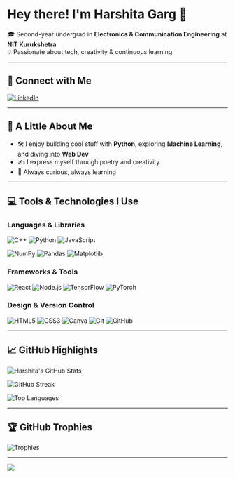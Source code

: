 # Hey there! I'm Harshita Garg 👋  
🎓 Second-year undergrad in **Electronics & Communication Engineering** at **NIT Kurukshetra**  
💡 Passionate about tech, creativity & continuous learning  

---

## 🔗 Connect with Me
[![LinkedIn](https://img.shields.io/badge/LinkedIn-%230077B5.svg?logo=linkedin&logoColor=white)](https://linkedin.com/in/harshita-garg-956565261)

---

## 🧠 A Little About Me
- 🛠️ I enjoy building cool stuff with **Python**, exploring **Machine Learning**, and diving into **Web Dev**
- ✍️ I express myself through poetry and creativity
- 🌿 Always curious, always learning

---

## 💻 Tools & Technologies I Use
### Languages & Libraries  
![C++](https://img.shields.io/badge/c++-00599C.svg?style=for-the-badge&logo=c%2B%2B&logoColor=white)
![Python](https://img.shields.io/badge/python-3670A0?style=for-the-badge&logo=python&logoColor=ffdd54)
![JavaScript](https://img.shields.io/badge/javascript-%23323330.svg?style=for-the-badge&logo=javascript&logoColor=%23F7DF1E)

![NumPy](https://img.shields.io/badge/numpy-013243.svg?style=for-the-badge&logo=numpy&logoColor=white)
![Pandas](https://img.shields.io/badge/pandas-150458.svg?style=for-the-badge&logo=pandas&logoColor=white)
![Matplotlib](https://img.shields.io/badge/Matplotlib-11557C?style=for-the-badge&logo=matplotlib&logoColor=white)

### Frameworks & Tools  
![React](https://img.shields.io/badge/react-%2361DAFB.svg?style=for-the-badge&logo=react&logoColor=black)
![Node.js](https://img.shields.io/badge/Node.js-%23339933.svg?style=for-the-badge&logo=node.js&logoColor=white)
![TensorFlow](https://img.shields.io/badge/tensorflow-%23FF6F00.svg?style=for-the-badge&logo=tensorflow&logoColor=white)
![PyTorch](https://img.shields.io/badge/pytorch-%23EE4C2C.svg?style=for-the-badge&logo=pytorch&logoColor=white)

### Design & Version Control  
![HTML5](https://img.shields.io/badge/html5-E34F26?style=for-the-badge&logo=html5&logoColor=white)
![CSS3](https://img.shields.io/badge/css3-1572B6?style=for-the-badge&logo=css3&logoColor=white)
![Canva](https://img.shields.io/badge/Canva-%2300C4CC.svg?style=for-the-badge&logo=Canva&logoColor=white)
![Git](https://img.shields.io/badge/git-%23F1502F.svg?style=for-the-badge&logo=git&logoColor=white)
![GitHub](https://img.shields.io/badge/github-%23121011.svg?style=for-the-badge&logo=github&logoColor=white)

---

## 📈 GitHub Highlights
![Harshita's GitHub Stats](https://github-readme-stats.vercel.app/api?username=Harshiiitaaa&theme=merko&hide_border=false&include_all_commits=true&count_private=true)

![GitHub Streak](https://github-readme-streak-stats.herokuapp.com/?user=Harshiiitaaa&theme=merko&hide_border=false)

![Top Languages](https://github-readme-stats.vercel.app/api/top-langs/?username=Harshiiitaaa&theme=merko&hide_border=false&layout=compact)

---

## 🏆 GitHub Trophies
![Trophies](https://github-profile-trophy.vercel.app/?username=Harshiiitaaa&theme=radical&no-frame=false&no-bg=false&margin-w=4)

---

[![](https://visitcount.itsvg.in/api?id=Harshiiitaaa&icon=0&color=0)](https://visitcount.itsvg.in)

<!--
✨ This profile README is uniquely me.
Feel free to get inspired, but always make it yours! :)
-->
